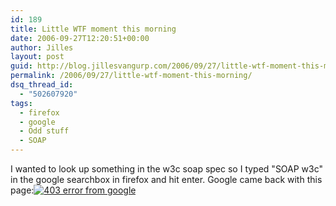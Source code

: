 ```yaml
---
id: 189
title: Little WTF moment this morning
date: 2006-09-27T12:20:51+00:00
author: Jilles
layout: post
guid: http://blog.jillesvangurp.com/2006/09/27/little-wtf-moment-this-morning/
permalink: /2006/09/27/little-wtf-moment-this-morning/
dsq_thread_id:
  - "502607920"
tags:
  - firefox
  - google
  - Odd stuff
  - SOAP
---
```

I wanted to look up something in the w3c soap spec so I typed "SOAP w3c" in the google searchbox in firefox and hit enter. Google came back with this page:<a class="imagelink" title="403 error from google" href="http://blog.jillesvangurp.com/wp-content/uploads/2006/09/google403error.PNG">![403 error from google](https://www.jillesvangurp.com/wp-content/uploads/2006/09/google403error.PNG)</a>